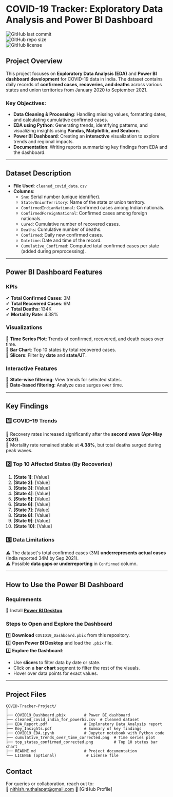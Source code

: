 # COVID-19 Tracker: Exploratory Data Analysis and Power BI Dashboard  

![GitHub last commit](https://img.shields.io/github/last-commit/[your-username]/[your-repo-name]?style=flat-square)  
![GitHub repo size](https://img.shields.io/github/repo-size/[your-username]/[your-repo-name]?style=flat-square)  
![GitHub license](https://img.shields.io/github/license/[your-username]/[your-repo-name]?style=flat-square)  

## Project Overview  

This project focuses on **Exploratory Data Analysis (EDA)** and **Power BI dashboard development** for COVID-19 data in India. The dataset contains daily records of **confirmed cases, recoveries, and deaths** across various states and union territories from January 2020 to September 2021.  

### Key Objectives:  
- **Data Cleaning & Processing**: Handling missing values, formatting dates, and calculating cumulative confirmed cases.  
- **EDA using Python**: Generating trends, identifying patterns, and visualizing insights using **Pandas, Matplotlib, and Seaborn**.  
- **Power BI Dashboard**: Creating an **interactive** visualization to explore trends and regional impacts.  
- **Documentation**: Writing reports summarizing key findings from EDA and the dashboard.  

---

## Dataset Description  

- **File Used**: `cleaned_covid_data.csv`  
- **Columns**:  
  - `Sno`: Serial number (unique identifier).  
  - `State/UnionTerritory`: Name of the state or union territory.  
  - `ConfirmedIndianNational`: Confirmed cases among Indian nationals.  
  - `ConfirmedForeignNational`: Confirmed cases among foreign nationals.  
  - `Cured`: Cumulative number of recovered cases.  
  - `Deaths`: Cumulative number of deaths.  
  - `Confirmed`: Daily new confirmed cases.  
  - `Datetime`: Date and time of the record.  
  - `Cumulative_Confirmed`: Computed total confirmed cases per state (added during preprocessing). 

---

## Power BI Dashboard Features  

### **KPIs**  
✔ **Total Confirmed Cases**: 3M  
✔ **Total Recovered Cases**: 6M  
✔ **Total Deaths**: 134K  
✔ **Mortality Rate**: 4.38%  

### **Visualizations**  
📌 **Time Series Plot**: Trends of confirmed, recovered, and death cases over time.  
📌 **Bar Chart**: Top 10 states by total recovered cases.  
📌 **Slicers**: Filter by **date** and **state/UT**.  

### **Interactive Features**  
🔹 **State-wise filtering**: View trends for selected states.  
🔹 **Date-based filtering**: Analyze case surges over time.  

---

## Key Findings  

### **1️⃣ COVID-19 Trends**  
📌 Recovery rates increased significantly after the **second wave (Apr-May 2021)**.  
📌 Mortality rate remained stable at **4.38%**, but total deaths surged during peak waves.  

### **2️⃣ Top 10 Affected States (By Recoveries)**  
1. **[State 1]**: [Value]  
2. **[State 2]**: [Value]  
3. **[State 3]**: [Value]  
4. **[State 4]**: [Value]  
5. **[State 5]**: [Value]  
6. **[State 6]**: [Value]  
7. **[State 7]**: [Value]  
8. **[State 8]**: [Value]  
9. **[State 9]**: [Value]  
10. **[State 10]**: [Value]  
 

### **3️⃣ Data Limitations**  
⚠ The dataset's total confirmed cases (3M) **underrepresents actual cases** (India reported 34M by Sep 2021).  
⚠ Possible **data gaps or underreporting** in `Confirmed` column.  

---

## How to Use the Power BI Dashboard  

### **Requirements**  
📌 Install **[Power BI Desktop](https://powerbi.microsoft.com/desktop/)**.  

### **Steps to Open and Explore the Dashboard**  
1️⃣ **Download** `COVID19_Dashboard.pbix` from this repository.  
2️⃣ **Open Power BI Desktop** and load the `.pbix` file.  
3️⃣ **Explore the Dashboard**:  
   - Use **slicers** to filter data by date or state.  
   - Click on a **bar chart** segment to filter the rest of the visuals.  
   - Hover over data points for exact values.  

---

## Project Files  

```
COVID-Tracker-Project/
│
├── COVID19_Dashboard.pbix        # Power BI dashboard
├── cleaned_covid_india_for_powerbi.csv  # Cleaned dataset
├── EDA_Report.pdf                # Exploratory Data Analysis report
├── Key_Insights.pdf              # Summary of key findings
├── COVID19_EDA.ipynb             # Jupyter notebook with Python code
├── cumulative_trends_over_time_corrected.png  # Time series plot
├── top_states_confirmed_corrected.png         # Top 10 states bar chart
├── README.md                     # Project documentation
└── LICENSE (optional)             # License file
```


## Contact  

For queries or collaboration, reach out to:  
📧 nithish.nuthalapat@gmail.com
🔗 [GitHub Profile]  



